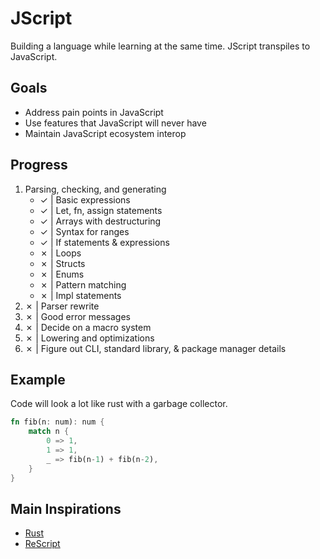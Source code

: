 # JScript
Building a language while learning at the same time. JScript transpiles to JavaScript.

## Goals
- Address pain points in JavaScript
- Use features that JavaScript will never have
- Maintain JavaScript ecosystem interop

## Progress
1. Parsing, checking, and generating
    - ✓ | Basic expressions
    - ✓ | Let, fn, assign statements
    - ✓ | Arrays with destructuring
    - ✓ | Syntax for ranges
    - ✓ | If statements & expressions
    - ✗ | Loops
    - ✗ | Structs
    - ✗ | Enums
    - ✗ | Pattern matching
    - ✗ | Impl statements
2. ✗ | Parser rewrite
3. ✗ | Good error messages
4. ✗ | Decide on a macro system
5. ✗ | Lowering and optimizations
6. ✗ | Figure out CLI, standard library, & package manager details

## Example
Code will look a lot like rust with a garbage collector.
```rs
fn fib(n: num): num {
    match n {
        0 => 1,
        1 => 1,
        _ => fib(n-1) + fib(n-2),
    }
}
```

## Main Inspirations
- [Rust](https://play.rust-lang.org/)
- [ReScript](https://rescript-lang.org/try)
